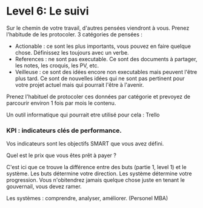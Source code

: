 # Level 6: Le suivi

Sur le chemin de votre travail, d'autres pensées viendront à vous. Prenez l'habitude de les protocoler. 3 catégories de pensées : 

- Actionable : ce sont les plus importants, vous pouvez en faire quelque chose. Définissez les toujours avec un verbe. 
- References : ne sont pas executable. Ce sont des documents à partager, les notes, les croquis, les PV, etc.
- Veilleuse : ce sont des idées encore non executables mais peuvent l'être plus tard. Ce sont de nouvelles idées qui ne sont pas pertinent pour votre projet actuel mais qui pourrait l'être à l'avenir. 

Prenez l'habituel de protocoler ces données par catégorie et prevoyez de parcourir environ 1 fois par mois le contenu. 

Un outil informatique qui pourrait etre utilisé pour cela : Trello 

### KPI : indicateurs clés de performance. 

Vos indicateurs sont les objectifs SMART que vous avez défini. 

Quel est le prix que vous êtes prêt à payer ? 

C'est ici que ce trouve la différence entre des buts (partie 1, level 1) et le système. 
Les buts détermine votre direction. Les système détermine votre progression. Vous n'obitendrez jamais quelque chose juste en tenant le gouvernail, vous devez ramer. 

Les systèmes : comprendre, analyser, améliorer. (Personel MBA)